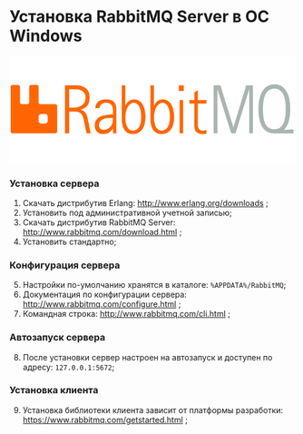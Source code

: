 # Установка RabbitMQ Server в ОС Windows

![RabbitMQLogo](https://github.com/svasorcery/know-how-to/blob/master/images/rabbitmq-logo.png)

### Установка сервера
1. Скачать дистрибутив Erlang: http://www.erlang.org/downloads ;
2. Установить под административной учетной записью;
3. Скачать дистрибутив RabbitMQ Server: http://www.rabbitmq.com/download.html ;
4. Установить стандартно;

### Конфигурация сервера
5. Настройки по-умолчанию хранятся в каталоге: `%APPDATA%/RabbitMQ`;
6. Документация по конфигурации сервера: http://www.rabbitmq.com/configure.html ;
7. Командная строка: http://www.rabbitmq.com/cli.html ;

### Автозапуск сервера
8. После установки сервер настроен на автозапуск и доступен по адресу: `127.0.0.1:5672`;

### Установка клиента
9. Установка библиотеки клиента зависит от платформы разработки: https://www.rabbitmq.com/getstarted.html ;
